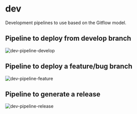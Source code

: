 # dev

Development pipelines to use based on the Gitflow model.

## Pipeline to deploy from develop branch

![dev-pipeline-develop](../demo/img/dev-pipeline-develop.png)

## Pipeline to deploy a feature/bug branch 

![dev-pipeline-feature](../demo/img/dev-pipeline-feature.png)

## Pipeline to generate a release 

![dev-pipeline-release](../demo/img/dev-pipeline-release.png)


